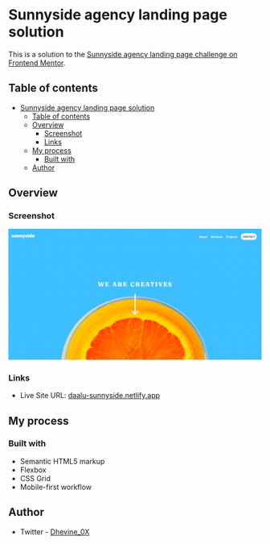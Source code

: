 # Sunnyside agency landing page solution

This is a solution to the [Sunnyside agency landing page challenge on Frontend Mentor](https://www.frontendmentor.io/challenges/sunnyside-agency-landing-page-7yVs3B6ef).

## Table of contents

- [Sunnyside agency landing page solution](#sunnyside-agency-landing-page-solution)
  - [Table of contents](#table-of-contents)
  - [Overview](#overview)
    - [Screenshot](#screenshot)
    - [Links](#links)
  - [My process](#my-process)
    - [Built with](#built-with)
  - [Author](#author)

## Overview
### Screenshot

![screenshot of sunnyside landing page](./images/Sunnyside%20agency%20landing%20page.png)



### Links

- Live Site URL: [daalu-sunnyside.netlify.app](https://daalu-sunnyside.netlify.app)

## My process

### Built with

- Semantic HTML5 markup
- Flexbox
- CSS Grid
- Mobile-first workflow



## Author
- Twitter - [Dhevine_0X](https://www.twitter.com/Dhevine_0X)
